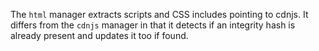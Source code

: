 The `html` manager extracts scripts and CSS includes pointing to cdnjs. It differs from the `cdnjs` manager in that it detects if an integrity hash is already present and updates it too if found.
